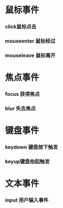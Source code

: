 # 鼠标事件

### click鼠标点击



### mouseenter 鼠标经过



### mouseleave 鼠标离开



# 焦点事件

### focus 获得焦点



### blur 失去焦点



# 键盘事件

### keydown 键盘按下触发



### keyup键盘抬起触发



# 文本事件

### input 用户输入事件



